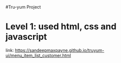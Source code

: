 #Tru-yum Project

# Level 1: used html, css and javascript
  link: https://sandeepmaxpayne.github.io/truyum-ui/menu_item_list_customer.html
